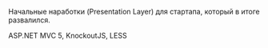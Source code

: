 Начальные наработки (Presentation Layer) для стартапа, который в итоге развалился.

ASP.NET MVC 5, KnockoutJS, LESS
